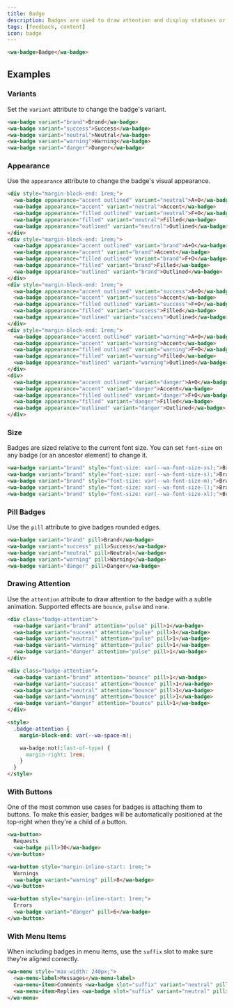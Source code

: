 ```yaml
---
title: Badge
description: Badges are used to draw attention and display statuses or counts.
tags: [feedback, content]
icon: badge
---
```


```html {.example}
<wa-badge>Badge</wa-badge>
```

## Examples

### Variants

Set the `variant` attribute to change the badge's variant.

```html {.example}
<wa-badge variant="brand">Brand</wa-badge>
<wa-badge variant="success">Success</wa-badge>
<wa-badge variant="neutral">Neutral</wa-badge>
<wa-badge variant="warning">Warning</wa-badge>
<wa-badge variant="danger">Danger</wa-badge>
```

### Appearance

Use the `appearance` attribute to change the badge's visual appearance.

```html {.example}
<div style="margin-block-end: 1rem;">
  <wa-badge appearance="accent outlined" variant="neutral">A+O</wa-badge>
  <wa-badge appearance="accent" variant="neutral">Accent</wa-badge>
  <wa-badge appearance="filled outlined" variant="neutral">F+O</wa-badge>
  <wa-badge appearance="filled" variant="neutral">Filled</wa-badge>
  <wa-badge appearance="outlined" variant="neutral">Outlined</wa-badge>
</div>
<div style="margin-block-end: 1rem;">
  <wa-badge appearance="accent outlined" variant="brand">A+O</wa-badge>
  <wa-badge appearance="accent" variant="brand">Accent</wa-badge>
  <wa-badge appearance="filled outlined" variant="brand">F+O</wa-badge>
  <wa-badge appearance="filled" variant="brand">Filled</wa-badge>
  <wa-badge appearance="outlined" variant="brand">Outlined</wa-badge>
</div>
<div style="margin-block-end: 1rem;">
  <wa-badge appearance="accent outlined" variant="success">A+O</wa-badge>
  <wa-badge appearance="accent" variant="success">Accent</wa-badge>
  <wa-badge appearance="filled outlined" variant="success">F+O</wa-badge>
  <wa-badge appearance="filled" variant="success">Filled</wa-badge>
  <wa-badge appearance="outlined" variant="success">Outlined</wa-badge>
</div>
<div style="margin-block-end: 1rem;">
  <wa-badge appearance="accent outlined" variant="warning">A+O</wa-badge>
  <wa-badge appearance="accent" variant="warning">Accent</wa-badge>
  <wa-badge appearance="filled outlined" variant="warning">F+O</wa-badge>
  <wa-badge appearance="filled" variant="warning">Filled</wa-badge>
  <wa-badge appearance="outlined" variant="warning">Outlined</wa-badge>
</div>
<div>
  <wa-badge appearance="accent outlined" variant="danger">A+O</wa-badge>
  <wa-badge appearance="accent" variant="danger">Accent</wa-badge>
  <wa-badge appearance="filled outlined" variant="danger">F+O</wa-badge>
  <wa-badge appearance="filled" variant="danger">Filled</wa-badge>
  <wa-badge appearance="outlined" variant="danger">Outlined</wa-badge>
</div>
```

### Size

Badges are sized relative to the current font size. You can set `font-size` on any badge (or an ancestor element) to change it.

```html {.example}
<wa-badge variant="brand" style="font-size: var(--wa-font-size-xs);">Brand</wa-badge>
<wa-badge variant="brand" style="font-size: var(--wa-font-size-s);">Brand</wa-badge>
<wa-badge variant="brand" style="font-size: var(--wa-font-size-m);">Brand</wa-badge>
<wa-badge variant="brand" style="font-size: var(--wa-font-size-l);">Brand</wa-badge>
<wa-badge variant="brand" style="font-size: var(--wa-font-size-xl);">Brand</wa-badge>
```

### Pill Badges

Use the `pill` attribute to give badges rounded edges.

```html {.example}
<wa-badge variant="brand" pill>Brand</wa-badge>
<wa-badge variant="success" pill>Success</wa-badge>
<wa-badge variant="neutral" pill>Neutral</wa-badge>
<wa-badge variant="warning" pill>Warning</wa-badge>
<wa-badge variant="danger" pill>Danger</wa-badge>
```

### Drawing Attention

Use the `attention` attribute to draw attention to the badge with a subtle animation. Supported effects are `bounce`, `pulse` and `none`.

```html {.example}
<div class="badge-attention">
  <wa-badge variant="brand" attention="pulse" pill>1</wa-badge>
  <wa-badge variant="success" attention="pulse" pill>1</wa-badge>
  <wa-badge variant="neutral" attention="pulse" pill>1</wa-badge>
  <wa-badge variant="warning" attention="pulse" pill>1</wa-badge>
  <wa-badge variant="danger" attention="pulse" pill>1</wa-badge>
</div>

<div class="badge-attention">
  <wa-badge variant="brand" attention="bounce" pill>1</wa-badge>
  <wa-badge variant="success" attention="bounce" pill>1</wa-badge>
  <wa-badge variant="neutral" attention="bounce" pill>1</wa-badge>
  <wa-badge variant="warning" attention="bounce" pill>1</wa-badge>
  <wa-badge variant="danger" attention="bounce" pill>1</wa-badge>
</div>

<style>
  .badge-attention {
    margin-block-end: var(--wa-space-m);

    wa-badge:not(:last-of-type) {
      margin-right: 1rem;
    }
  }
</style>
```

### With Buttons

One of the most common use cases for badges is attaching them to buttons. To make this easier, badges will be automatically positioned at the top-right when they're a child of a button.

```html {.example}
<wa-button>
  Requests
  <wa-badge pill>30</wa-badge>
</wa-button>

<wa-button style="margin-inline-start: 1rem;">
  Warnings
  <wa-badge variant="warning" pill>8</wa-badge>
</wa-button>

<wa-button style="margin-inline-start: 1rem;">
  Errors
  <wa-badge variant="danger" pill>6</wa-badge>
</wa-button>
```

### With Menu Items

When including badges in menu items, use the `suffix` slot to make sure they're aligned correctly.

```html {.example}
<wa-menu style="max-width: 240px;">
  <wa-menu-label>Messages</wa-menu-label>
  <wa-menu-item>Comments <wa-badge slot="suffix" variant="neutral" pill>4</wa-badge></wa-menu-item>
  <wa-menu-item>Replies <wa-badge slot="suffix" variant="neutral" pill>12</wa-badge></wa-menu-item>
</wa-menu>
